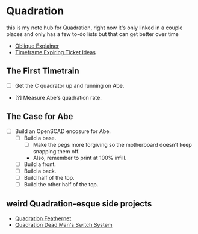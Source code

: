 # Quadration

this is my note hub for Quadration, right now it's only linked in a couple places and only has a few to-do lists but that can get better over time

- [Oblique Explainer](c9x5h-7r4n0-2w9be-ah0fr-4jvj4)
- [Timeframe Expiring Ticket Ideas](zf1ep-tqfqg-0ea1z-8ycfh-ttnm8)

## The First Timetrain

- [ ] Get the C quadrator up and running on Abe.
- [?] Measure Abe's quadration rate.

## The Case for Abe

- [ ] Build an OpenSCAD encosure for Abe.
  - [ ] Build a base.
    - [ ] Make the pegs more forgiving so the motherboard doesn't keep snapping them off.
    - Also, remember to print at 100% infill.
  - [ ] Build a front.
  - [ ] Build a back.
  - [ ] Build half of the top.
  - [ ] Build the other half of the top.

## weird Quadration-esque side projects

- [Quadration Feathernet](b1cms-0d6kq-43afc-mzaa0-q4wat)
- [Quadration Dead Man's Switch System](ss8rv-399wv-mq8gq-0dejx-fsfr0)
